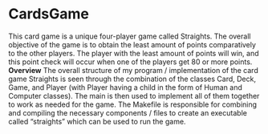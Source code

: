 # CardsGame
This card game is a unique four-player game called Straights. The overall objective of the game is to obtain the least amount of points comparatively to the other players. The player with the least amount of points will win, and this point check will occur when one of the players get 80 or more points. 
**Overview**
The overall structure of my program / implementation of the card game Straights is seen through the combination of the classes Card, Deck, Game, and Player (with Player having a child in the form of Human and Computer classes). The main is then used to implement all of them together to work as needed for the game. The Makefile is responsible for combining and compiling the necessary components / files to create an executable called “straights” which can be used to run the game.

